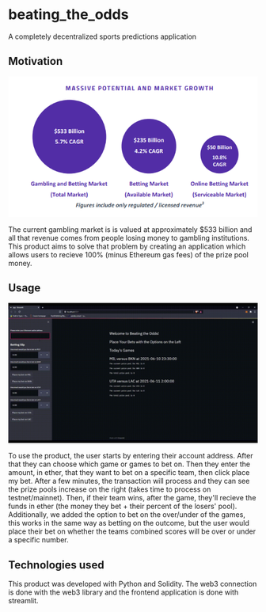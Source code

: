 # beating_the_odds
A completely decentralized sports predictions application

## Motivation

![revenue_graphic](https://github.com/billysco/beating_the_odds/blob/main/README_pics/revenue.png)

The current gambling market is is valued at approximately $533 billion and all that revenue comes from people losing money to gambling institutions. This product aims to solve that problem by creating an application which allows users to recieve 100% (minus Ethereum gas fees) of the prize pool money. 

## Usage

![usage_video](https://github.com/billysco/beating_the_odds/blob/main/README_pics/Project_3_demo.gif)

To use the product, the user starts by entering their account address. After that they can choose which game or games to bet on. Then they enter the amount, in ether, that they want to bet on a specific team, then click place my bet. After a few minutes, the transaction will process and they can see the prize pools increase on the right (takes time to process on testnet/mainnet). Then, if their team wins, after the game, they'll recieve the funds in ether (the money they bet + their percent of the losers' pool).  Additionally, we added the option to bet on the over/under of the games, this works in the same way as betting on the outcome, but the user would place their bet on whether the teams combined scores will be over or under a specific number. 

## Technologies used
This product was developed with Python and Solidity. The web3 connection is done with the web3 library and the frontend application is done with streamlit.
